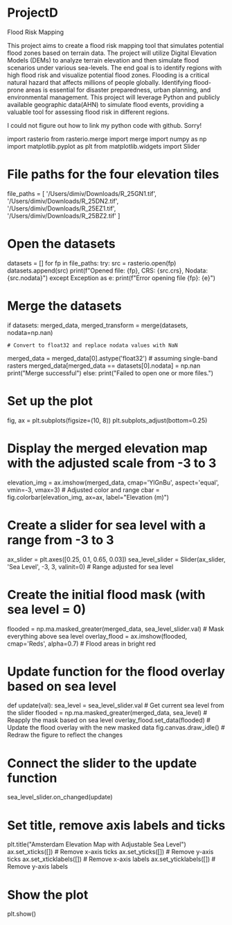 # ProjectD
Flood Risk Mapping

This project aims to create a flood risk mapping tool that simulates potential flood zones based on terrain data. The project will utilize Digital Elevation Models (DEMs) to analyze terrain elevation and then simulate flood scenarios under various sea-levels. The end goal is to identify regions with high flood risk and visualize potential flood zones.
Flooding is a critical natural hazard that affects millions of people globally. Identifying flood-prone areas is essential for disaster preparedness, urban planning, and environmental management. This project will leverage Python and publicly available geographic data(AHN) to simulate flood events, providing a valuable tool for assessing flood risk in different regions.

I could not figure out how to link my python code with github. Sorry!

import rasterio
from rasterio.merge import merge
import numpy as np
import matplotlib.pyplot as plt
from matplotlib.widgets import Slider

# File paths for the four elevation tiles
file_paths = [
    '/Users/dimiv/Downloads/R_25GN1.tif',
    '/Users/dimiv/Downloads/R_25DN2.tif',
    '/Users/dimiv/Downloads/R_25EZ1.tif',
    '/Users/dimiv/Downloads/R_25BZ2.tif'
]

# Open the datasets
datasets = []
for fp in file_paths:
    try:
        src = rasterio.open(fp)
        datasets.append(src)
        print(f"Opened file: {fp}, CRS: {src.crs}, Nodata: {src.nodata}")
    except Exception as e:
        print(f"Error opening file {fp}: {e}")

# Merge the datasets
if datasets:
    merged_data, merged_transform = merge(datasets, nodata=np.nan)

    # Convert to float32 and replace nodata values with NaN
    
   merged_data = merged_data[0].astype('float32')  # assuming single-band rasters
    merged_data[merged_data == datasets[0].nodata] = np.nan
    print("Merge successful")
else:
    print("Failed to open one or more files.")

# Set up the plot
fig, ax = plt.subplots(figsize=(10, 8))
plt.subplots_adjust(bottom=0.25)

# Display the merged elevation map with the adjusted scale from -3 to 3
elevation_img = ax.imshow(merged_data, cmap='YlGnBu', aspect='equal', vmin=-3, vmax=3)  # Adjusted color and range
cbar = fig.colorbar(elevation_img, ax=ax, label="Elevation (m)")

# Create a slider for sea level with a range from -3 to 3
ax_slider = plt.axes([0.25, 0.1, 0.65, 0.03])
sea_level_slider = Slider(ax_slider, 'Sea Level', -3, 3, valinit=0)  # Range adjusted for sea level

# Create the initial flood mask (with sea level = 0)
flooded = np.ma.masked_greater(merged_data, sea_level_slider.val)  # Mask everything above sea level
overlay_flood = ax.imshow(flooded, cmap='Reds', alpha=0.7)  # Flood areas in bright red

# Update function for the flood overlay based on sea level
def update(val):
    sea_level = sea_level_slider.val  # Get current sea level from the slider
    flooded = np.ma.masked_greater(merged_data, sea_level)  # Reapply the mask based on sea level
    overlay_flood.set_data(flooded)  # Update the flood overlay with the new masked data
    fig.canvas.draw_idle()  # Redraw the figure to reflect the changes

# Connect the slider to the update function
sea_level_slider.on_changed(update)

# Set title, remove axis labels and ticks
plt.title("Amsterdam Elevation Map with Adjustable Sea Level")
ax.set_xticks([])  # Remove x-axis ticks
ax.set_yticks([])  # Remove y-axis ticks
ax.set_xticklabels([])  # Remove x-axis labels
ax.set_yticklabels([])  # Remove y-axis labels

# Show the plot
plt.show()

